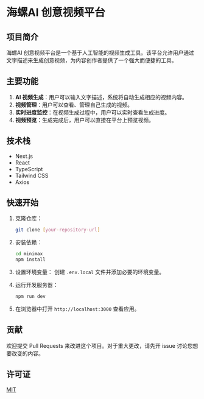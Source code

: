 # 海螺AI 创意视频平台

## 项目简介

海螺AI 创意视频平台是一个基于人工智能的视频生成工具。该平台允许用户通过文字描述来生成创意视频，为内容创作者提供了一个强大而便捷的工具。

## 主要功能

1. **AI 视频生成**：用户可以输入文字描述，系统将自动生成相应的视频内容。
2. **视频管理**：用户可以查看、管理自己生成的视频。
3. **实时进度监控**：在视频生成过程中，用户可以实时查看生成进度。
4. **视频预览**：生成完成后，用户可以直接在平台上预览视频。

## 技术栈

- Next.js
- React
- TypeScript
- Tailwind CSS
- Axios

## 快速开始

1. 克隆仓库：
   ```bash
   git clone [your-repository-url]
   ```

2. 安装依赖：
   ```bash
   cd minimax
   npm install
   ```

3. 设置环境变量：
   创建 `.env.local` 文件并添加必要的环境变量。

4. 运行开发服务器：
   ```bash
   npm run dev
   ```

5. 在浏览器中打开 `http://localhost:3000` 查看应用。

## 贡献

欢迎提交 Pull Requests 来改进这个项目。对于重大更改，请先开 issue 讨论您想要改变的内容。

## 许可证

[MIT](https://choosealicense.com/licenses/mit/)
